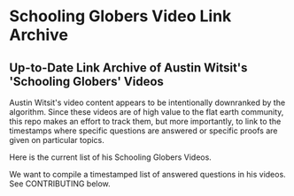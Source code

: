 # Schooling Globers Video Link Archive

## Up-to-Date Link Archive of Austin Witsit's 'Schooling Globers' Videos

Austin Witsit's video content appears to be intentionally downranked by the algorithm. Since these videos are of high value to the flat earth community, this repo makes an effort to track them, but more importantly, to link to the timestamps where specific questions are answered or specific proofs are given on particular topics.

Here is the current list of his Schooling Globers Videos. 

We want to compile a timestamped list of answered questions in his videos. See CONTRIBUTING below.
